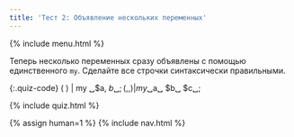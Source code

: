 ```yaml
---
title: 'Тест 2: Объявление нескольких переменных'
---
```


{% include menu.html %}

Теперь несколько переменных сразу объявлены с помощью единственного
`my`. Сделайте все строчки синтаксически правильными.

{:.quiz-code}
( ) | my ␣$a, $b␣;
( , , ) | my ␣$a␣ $b␣ $c␣;

{% include quiz.html %}

{% assign human=1 %}
{% include nav.html %}
